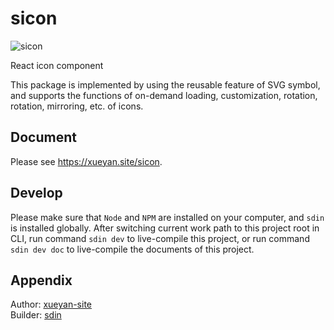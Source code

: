 # sicon

![sicon](https://xueyan.site/sicon/ast/project.png)

React icon component

This package is implemented by using the reusable feature of SVG symbol, and supports the functions of on-demand loading, customization, rotation, rotation, mirroring, etc. of icons.  

## Document

Please see <https://xueyan.site/sicon>.

## Develop

Please make sure that `Node` and `NPM` are installed on your computer, and `sdin` is installed globally. After switching current work path to this project root in CLI, run command `sdin dev` to live-compile this project, or run command `sdin dev doc` to live-compile the documents of this project.

## Appendix

Author: [xueyan-site](mailto://xueyan@xueyan.site)  
Builder: [sdin](https://github.com/xueyan-site/sdin)  
